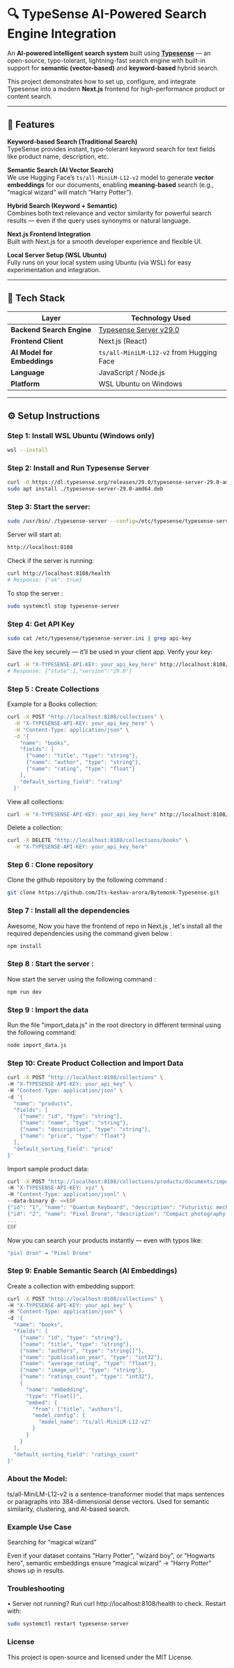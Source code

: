 # 🔍 TypeSense AI-Powered Search Engine Integration

An **AI-powered intelligent search system** built using **[Typesense](https://typesense.org)** — an open-source, typo-tolerant, lightning-fast search engine with built-in support for **semantic (vector-based)** and **keyword-based** hybrid search.

This project demonstrates how to set up, configure, and integrate Typesense into a modern **Next.js** frontend for high-performance product or content search.

---

## 🚀 Features

**Keyword-based Search (Traditional Search)**  
TypeSense provides instant, typo-tolerant keyword search for text fields like product name, description, etc.

**Semantic Search (AI Vector Search)**  
We use Hugging Face’s `ts/all-MiniLM-L12-v2` model to generate **vector embeddings** for our documents, enabling **meaning-based** search (e.g., “magical wizard” will match “Harry Potter”).

**Hybrid Search (Keyword + Semantic)**  
Combines both text relevance and vector similarity for powerful search results — even if the query uses synonyms or natural language.

**Next.js Frontend Integration**  
Built with Next.js for a smooth developer experience and flexible UI.

**Local Server Setup (WSL Ubuntu)**  
Fully runs on your local system using Ubuntu (via WSL) for easy experimentation and integration.

---

## 🧠 Tech Stack

| Layer | Technology Used |
|--------|------------------|
| **Backend Search Engine** | [Typesense Server v29.0](https://typesense.org) |
| **Frontend Client** | Next.js (React) |
| **AI Model for Embeddings** | `ts/all-MiniLM-L12-v2` from Hugging Face |
| **Language** | JavaScript / Node.js |
| **Platform** | WSL Ubuntu on Windows |

---

## ⚙️ Setup Instructions

### Step 1: Install WSL Ubuntu (Windows only)
```bash
wsl --install
```
### Step 2: Install and Run Typesense Server
```bash
curl -O https://dl.typesense.org/releases/29.0/typesense-server-29.0-amd64.deb
sudo apt install ./typesense-server-29.0-amd64.deb
```
### Step 3: Start the server:
```bash
sudo /usr/bin/./typesense-server --config=/etc/typesense/typesense-server.ini
```

Server will start at:
```bash
http://localhost:8108
```

Check if the server is running:
```bash
curl http://localhost:8108/health
# Response: {"ok": true}
```

To stop the server : 
```bash
sudo systemctl stop typesense-server
```
### Step 4: Get API Key
```bash
sudo cat /etc/typesense/typesense-server.ini | grep api-key
```

Save the key securely — it’ll be used in your client app.
Verify your key:
```bash
curl -H "X-TYPESENSE-API-KEY: your_api_key_here" http://localhost:8108/debug
# Response: {"state":1,"version":"29.0"}
```

### Step 5 : Create Collections
Example for a Books collection:
```bash
curl -X POST "http://localhost:8108/collections" \
  -H "X-TYPESENSE-API-KEY: your_api_key_here" \
  -H "Content-Type: application/json" \
  -d '{
    "name": "books",
    "fields": [
      {"name": "title", "type": "string"},
      {"name": "author", "type": "string"},
      {"name": "rating", "type": "float"}
    ],
    "default_sorting_field": "rating"
  }'
```

View all collections:

```bash
curl -H "X-TYPESENSE-API-KEY: your_api_key_here" http://localhost:8108/collections
```


Delete a collection:

```bash
curl -X DELETE "http://localhost:8108/collections/books" \
  -H "X-TYPESENSE-API-KEY: your_api_key_here"
```

### Step 6 : Clone repository
Clone the github repository by the following command : 
```bash
git clone https://github.com/Its-keshav-arora/Bytemonk-Typesense.git
```
### Step 7 : Install all the dependencies
Awesome, Now you have the frontend of repo in Next.js , let's install 
all the required dependencies using the command given below :
```bash
npm install
```

### Step 8 : Start the server :
Now start the server using the following command : 
```bash
npm run dev
```


### Step 9 : Import the data
Run the file "import_data.js" in the root directory in different
terminal using the following command:
```bash
node import_data.js
```

### Step 10: Create Product Collection and Import Data
```bash
curl -X POST "http://localhost:8108/collections" \
-H "X-TYPESENSE-API-KEY: your_api_key" \
-H "Content-Type: application/json" \
-d '{
  "name": "products",
  "fields": [
    {"name": "id", "type": "string"},
    {"name": "name", "type": "string"},
    {"name": "description", "type": "string"},
    {"name": "price", "type": "float"}
  ],
  "default_sorting_field": "price"
}'
```

Import sample product data:
```bash
curl -X POST "http://localhost:8108/collections/products/documents/import?action=create" \
-H "X-TYPESENSE-API-KEY: xyz" \
-H "Content-Type: application/jsonl" \
--data-binary @- <<EOF
{"id": "1", "name": "Quantum Keyboard", "description": "Futuristic mechanical keyboard with RGB lighting", "price": 129.99}
{"id": "2", "name": "Pixel Drone", "description": "Compact photography drone with 4K recording", "price": 499.00}
...
EOF
```

Now you can search your products instantly — even with typos like:
```bash
"pixl dron" → "Pixel Drone"
```

### Step 9: Enable Semantic Search (AI Embeddings)
Create a collection with embedding support:
```bash
curl -X POST "http://localhost:8108/collections" \
-H "X-TYPESENSE-API-KEY: your_api_key" \
-H "Content-Type: application/json" \
-d '{
  "name": "books",
  "fields": [
    {"name": "id", "type": "string"},
    {"name": "title", "type": "string"},
    {"name": "authors", "type": "string[]"},
    {"name": "publication_year", "type": "int32"},
    {"name": "average_rating", "type": "float"},
    {"name": "image_url", "type": "string"},
    {"name": "ratings_count", "type": "int32"},
    {
      "name": "embedding",
      "type": "float[]",
      "embed": {
        "from": ["title", "authors"],
        "model_config": {
          "model_name": "ts/all-MiniLM-L12-v2"
        }
      }
    }
  ],
  "default_sorting_field": "ratings_count"
}'
```

### About the Model:
ts/all-MiniLM-L12-v2 is a sentence-transformer model that maps sentences or paragraphs into 384-dimensional dense vectors.
Used for semantic similarity, clustering, and AI-based search.

### Example Use Case
Searching for “magical wizard”

Even if your dataset contains "Harry Potter", "wizard boy", or "Hogwarts hero",
semantic embeddings ensure “magical wizard” → “Harry Potter” shows up in results.

### Troubleshooting
• Server not running?
Run curl http://localhost:8108/health to check.
Restart with:
```bash
sudo systemctl restart typesense-server
```

### License
This project is open-source and licensed under the MIT License.